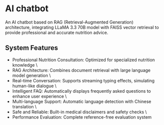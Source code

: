 # AI chatbot

An AI chatbot based on RAG (Retrieval-Augmented Generation) architecture, integrating LLaMA 3.3 70B model with FAISS vector retrieval to provide professional and accurate nutrition advice.

## System Features

- Professional Nutrition Consultation: Optimized for specialized nutrition knowledge \
- RAG Architecture: Combines document retrieval with large language model generation \
- Real-time Conversation: Supports streaming typing effects, simulating human-like dialogue \
- Intelligent FAQ: Automatically displays frequently asked questions to enhance user experience \
- Multi-language Support: Automatic language detection with Chinese translation \
- Safe and Reliable: Built-in medical disclaimers and safety checks \
- Performance Evaluation: Complete reference-free evaluation system